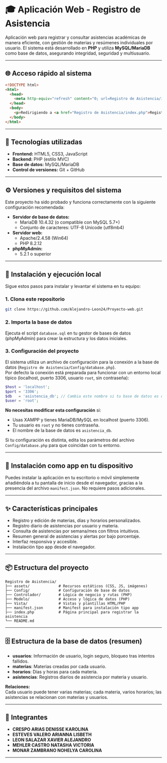 # 🎓 Aplicación Web - Registro de Asistencia

Aplicación web para registrar y consultar asistencias académicas de manera eficiente, con gestión de materias y resúmenes individuales por usuario. El sistema está desarrollado en **PHP** y utiliza **MySQL/MariaDB** como base de datos, asegurando integridad, seguridad y multiusuario.

---

## 🌐 Acceso rápido al sistema

```html
<!DOCTYPE html>
<html>
  <head>
    <meta http-equiv="refresh" content="0; url=Registro de Asistencia/index.php" />
  </head>
  <body>
    <p>Redirigiendo a <a href="Registro de Asistencia/index.php">Registro de Asistencia/index.php</a></p>
  </body>
</html>
```

---

## 🧩 Tecnologías utilizadas

- **Frontend:** HTML5, CSS3, JavaScript
- **Backend:** PHP (estilo MVC)
- **Base de datos:** MySQL/MariaDB
- **Control de versiones:** Git + GitHub

---

## ⚙️ Versiones y requisitos del sistema

Este proyecto ha sido probado y funciona correctamente con la siguiente configuración recomendada:

- **Servidor de base de datos:**  
  - MariaDB 10.4.32 (o compatible con MySQL 5.7+)
  - Conjunto de caracteres: UTF-8 Unicode (utf8mb4)
- **Servidor web:**  
  - Apache/2.4.58 (Win64)  
  - PHP 8.2.12
- **phpMyAdmin:**  
  - 5.2.1 o superior

---

## 🔧 Instalación y ejecución local

Sigue estos pasos para instalar y levantar el sistema en tu equipo:

### 1. Clona este repositorio

```bash
git clone https://github.com/Alejandro-Leon24/Proyecto-web.git
```

### 2. Importa la base de datos

Ejecuta el script `database.sql` en tu gestor de bases de datos (phpMyAdmin) para crear la estructura y los datos iniciales.

### 3. Configuración del proyecto

El sistema utiliza un archivo de configuración para la conexión a la base de datos (`Registro de Asistencia/Config/database.php`).  
Por defecto la conexión está preparada para funcionar con un entorno local típico (localhost, puerto 3306, usuario `root`, sin contraseña):

```php
$host = 'localhost';
$port = '3306';
$db   = 'asistencia_db'; // Cambia este nombre si tu base de datos es diferente
$user = 'root';
```

**No necesitas modificar esta configuración** si:

- Usas XAMPP y tienes MariaDB/MySQL en localhost (puerto 3306).
- Tu usuario es `root` y no tienes contraseña.
- El nombre de la base de datos es `asistencia_db`.

Si tu configuración es distinta, edita los parámetros del archivo `Config/database.php` para que coincidan con tu entorno.

---

## 📱 Instalación como app en tu dispositivo

Puedes instalar la aplicación en tu escritorio o móvil simplemente añadiéndola a tu pantalla de inicio desde el navegador, gracias a la presencia del archivo `manifest.json`. No requiere pasos adicionales.

---

## ✨ Características principales

- Registro y edición de materias, días y horarios personalizados.
- Registro diario de asistencias por usuario y materia.
- Consulta de asistencias por semana/mes con filtros intuitivos.
- Resumen general de asistencias y alertas por bajo porcentaje.
- Interfaz responsiva y accesible.
- Instalación tipo app desde el navegador.

---

## 📦 Estructura del proyecto

```
Registro de Asistencia/
├── assets/             # Recursos estáticos (CSS, JS, imágenes)
├── Config/             # Configuración de base de datos
├── Controlador/        # Lógica de negocio y rutas (PHP)
├── Modelo/             # Acceso y lógica de datos (PHP)
├── Vista/              # Vistas y plantillas HTML/PHP
├── manifest.json       # Manifest para instalación tipo app
├── index.php           # Página principal para registrar la asistencia
└── README.md
```

---

## 🗄️ Estructura de la base de datos (resumen)

- **usuarios**: Información de usuario, login seguro, bloqueo tras intentos fallidos.
- **materias**: Materias creadas por cada usuario.
- **horarios**: Días y horas para cada materia.
- **asistencias**: Registros diarios de asistencia por materia y usuario.

**Relaciones:**  
Cada usuario puede tener varias materias; cada materia, varios horarios; las asistencias se relacionan con materias y usuarios.

---

## 👥 Integrantes

- **CRESPO ARIAS DENISSE KAROLINA**
- **ESTEVES VALERO ARIANNA LISBETH**
- **LEON SALAZAR XAVIER ALEJANDRO**
- **MEHLER CASTRO NATASHA VICTORIA**
- **MONAR ZAMBRANO NOHELYA CAROLINA**

---